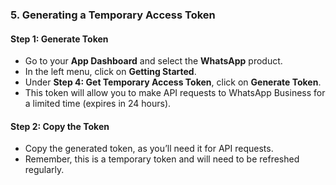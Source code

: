 ### 5. **Generating a Temporary Access Token**

#### Step 1: Generate Token
- Go to your **App Dashboard** and select the **WhatsApp** product.
- In the left menu, click on **Getting Started**.
- Under **Step 4: Get Temporary Access Token**, click on **Generate Token**.
- This token will allow you to make API requests to WhatsApp Business for a limited time (expires in 24 hours).

#### Step 2: Copy the Token
- Copy the generated token, as you’ll need it for API requests.
- Remember, this is a temporary token and will need to be refreshed regularly.